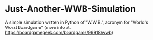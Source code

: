 # Just-Another-WWB-Simulation
A simple simulation written in Python of "W.W.B.", acronym for "World's Worst Boardgame" (more info at: https://boardgamegeek.com/boardgame/99918/wwb)
